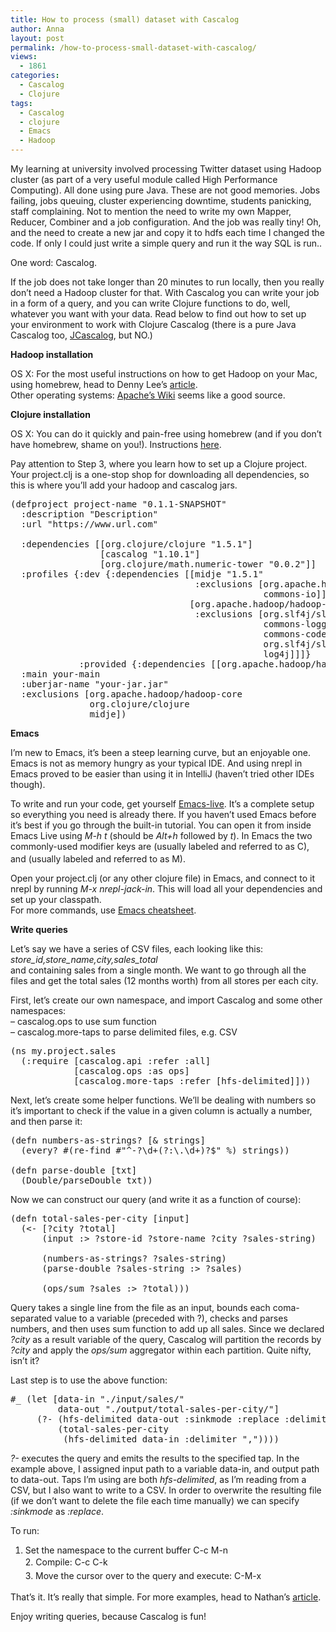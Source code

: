 ```yaml
---
title: How to process (small) dataset with Cascalog
author: Anna
layout: post
permalink: /how-to-process-small-dataset-with-cascalog/
views:
  - 1861
categories:
  - Cascalog
  - Clojure
tags:
  - Cascalog
  - clojure
  - Emacs
  - Hadoop
---
```

My learning at university involved processing Twitter dataset using Hadoop cluster (as part of a very useful module called High Performance Computing). All done using pure Java. These are not good memories. Jobs failing, jobs queuing, cluster experiencing downtime, students panicking, staff complaining. Not to mention the need to write my own Mapper, Reducer, Combiner and a job configuration. And the job was really tiny! Oh, and the need to create a new jar and copy it to hdfs each time I changed the code. If only I could just write a simple query and run it the way SQL is run..

One word: Cascalog.

<!--more-->

If the job does not take longer than 20 minutes to run locally, then you really don&#8217;t need a Hadoop cluster for that. With Cascalog you can write your job in a form of a query, and you can write Clojure functions to do, well, whatever you want with your data. Read below to find out how to set up your environment to work with Clojure Cascalog (there is a pure Java Cascalog too, [JCascalog][1], but NO.)

**Hadoop installation**

OS X: For the most useful instructions on how to get Hadoop on your Mac, using homebrew, head to Denny Lee&#8217;s [article][2].  
Other operating systems: [Apache&#8217;s Wiki][3] seems like a good source.

**Clojure installation**

OS X: You can do it quickly and pain-free using homebrew (and if you don&#8217;t have homebrew, shame on you!). Instructions [here][4].

Pay attention to Step 3, where you learn how to set up a Clojure project. Your project.clj is a one-stop shop for downloading all dependencies, so this is where you&#8217;ll add your hadoop and cascalog jars.

<pre class="brush:java">(defproject project-name "0.1.1-SNAPSHOT"
  :description "Description"
  :url "https://www.url.com"

  :dependencies [[org.clojure/clojure "1.5.1"]
                 [cascalog "1.10.1"]
                 [org.clojure/math.numeric-tower "0.0.2"]]
  :profiles {:dev {:dependencies [[midje "1.5.1"
                                   :exclusions [org.apache.httpcomponents/httpcore
                                                commons-io]]
                                  [org.apache.hadoop/hadoop-core "1.0.4"
                                   :exclusions [org.slf4j/slf4j-api
                                                commons-logging
                                                commons-codec
                                                org.slf4j/slf4j-log4j12
                                                log4j]]]}
             :provided {:dependencies [[org.apache.hadoop/hadoop-core "0.20.2-dev"]]}}
  :main your-main
  :uberjar-name "your-jar.jar"
  :exclusions [org.apache.hadoop/hadoop-core
               org.clojure/clojure
               midje])</pre>

**Emacs**

I&#8217;m new to Emacs, it&#8217;s been a steep learning curve, but an enjoyable one. Emacs is not as memory hungry as your typical IDE. And using nrepl in Emacs proved to be easier than using it in IntelliJ (haven&#8217;t tried other IDEs though).

To write and run your code, get yourself [Emacs-live][5]. It&#8217;s a complete setup so everything you need is already there. If you haven&#8217;t used Emacs before it&#8217;s best if you go through the built-in tutorial. You can open it from inside Emacs Live using *M-h t* (should be *Alt+h* followed by *t*). In Emacs the two commonly-used modifier keys are <Control> (usually labeled <Ctrl> and referred to as C), and <Meta> (usually labeled <Alt> and referred to as M).<a href="http://www.gnu.org/software/emacs/manual/html_node/emacs/User-Input.html#fn-1" rel="footnote" name="fnd-1"><sup><br /> </sup></a>

Open your project.clj (or any other clojure file) in Emacs, and connect to it nrepl by running *M-x nrepl-jack-in*. This will load all your dependencies and set up your classpath.  
For more commands, use [Emacs cheatsheet][6].

**Write queries**

Let&#8217;s say we have a series of CSV files, each looking like this: *store\_id,store\_name,city,sales_total*  
and containing sales from a single month. We want to go through all the files and get the total sales (12 months worth) from all stores per each city.

First, let&#8217;s create our own namespace, and import Cascalog and some other namespaces:  
&#8211; cascalog.ops to use sum function  
&#8211; cascalog.more-taps to parse delimited files, e.g. CSV

<pre class="brush:java">(ns my.project.sales
  (:require [cascalog.api :refer :all]
            [cascalog.ops :as ops]
            [cascalog.more-taps :refer [hfs-delimited]]))</pre>

Next, let&#8217;s create some helper functions. We&#8217;ll be dealing with numbers so it&#8217;s important to check if the value in a given column is actually a number, and then parse it:

<pre class="brush:java">(defn numbers-as-strings? [& strings]
  (every? #(re-find #"^-?\d+(?:\.\d+)?$" %) strings))

(defn parse-double [txt]
  (Double/parseDouble txt))</pre>

Now we can construct our query (and write it as a function of course):

<pre class="brush:java">(defn total-sales-per-city [input]
  (&lt;- [?city ?total]
      (input :&gt; ?store-id ?store-name ?city ?sales-string)

      (numbers-as-strings? ?sales-string)
      (parse-double ?sales-string :&gt; ?sales)

      (ops/sum ?sales :&gt; ?total)))</pre>

Query takes a single line from the file as an input, bounds each coma-separated value to a variable (preceded with ?), checks and parses numbers, and then uses sum function to add up all sales. Since we declared *?city* as a result variable of the query, Cascalog will partition the records by *?city* and apply the *ops/sum* aggregator within each partition. Quite nifty, isn&#8217;t it?

Last step is to use the above function:

<pre class="brush:java">#_ (let [data-in "./input/sales/"
         data-out "./output/total-sales-per-city/"]
     (?- (hfs-delimited data-out :sinkmode :replace :delimiter ",")
         (total-sales-per-city
          (hfs-delimited data-in :delimiter ","))))</pre>

*?-* executes the query and emits the results to the specified tap. In the example above, I assigned input path to a variable data-in, and output path to data-out. Taps I&#8217;m using are both *hfs-delimited*, as I&#8217;m reading from a CSV, but I also want to write to a CSV. In order to overwrite the resulting file (if we don&#8217;t want to delete the file each time manually) we can specify *:sinkmode* as *:replace*.

To run:  
1. Set the namespace to the current buffer C-c M-n  
<span style="line-height: 1.6;">2. Compile: C-c C-k<br /> </span><span style="line-height: 1.6;">3. Move the cursor over to the query and execute: C-M-x</span>

That&#8217;s it. It&#8217;s really that simple. For more examples, head to Nathan&#8217;s [article][7].

Enjoy writing queries, because Cascalog is fun!

 [1]: https://github.com/nathanmarz/cascalog/wiki/JCascalog
 [2]: http://dennyglee.com/2012/05/08/installing-hadoop-on-osx-lion-10-7/
 [3]: http://wiki.apache.org/hadoop/GettingStartedWithHadoop
 [4]: https://gist.github.com/haksior/2397208
 [5]: https://github.com/overtone/emacs-live
 [6]: http://www.cheatography.com/cmdrdats/cheat-sheets/my-emacs-cheat-sheet/
 [7]: http://nathanmarz.com/blog/introducing-cascalog-a-clojure-based-query-language-for-hado.html